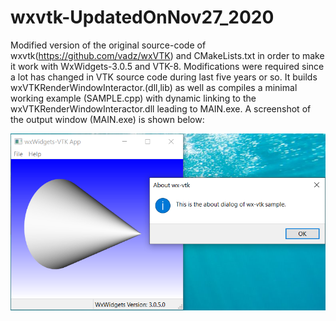# wxvtk-UpdatedOnNov27_2020

Modified version of the original source-code of wxvtk(https://github.com/vadz/wxVTK) and CMakeLists.txt in order to make it work with WxWidgets-3.0.5 and VTK-8. Modifications were required since a lot has changed in VTK source code during last five years or so. It builds wxVTKRenderWindowInteractor.(dll,lib) as well as compiles a minimal working example (SAMPLE.cpp) with dynamic linking to the wxVTKRenderWindowInteractor.dll leading to MAIN.exe. A screenshot of the output window (MAIN.exe) is shown below:

![screenshot](https://github.com/harshn05/wxvtk-UpdatedOnNov27_2020/blob/main/Capture.PNG)
